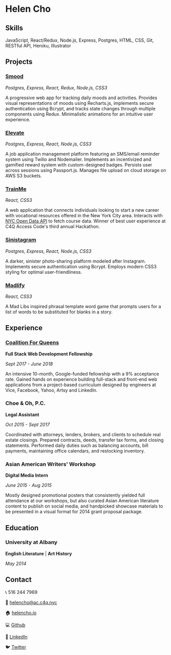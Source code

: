 # Helen Cho

## Skills

JavaScript, React/Redux, Node.js, Express, Postgres, HTML, CSS, Git, RESTful API, Heroku, Illustrator

## Projects

### [Smood](https://github.com/helencho/smood)

*Postgres, Express, React, Redux, Node.js, CSS3*

A progressive web app for tracking daily moods and activities. Provides visual representations of moods using Recharts.js, implements secure authentication using Bcrypt, and tracks state changes through multiple components using Redux. Minimalistic animations for an intuitive user experience.

### [Elevate](https://github.com/davidyshin/elevate)

*Postgres, Express, React, Node.js, CSS3*

A job application management platform featuring an SMS/email reminder system using Twilio and Nodemailer. Implements an incentivized and gamified reward system with custom-designed badges. Persists user across sessions using Passport.js. Manages file upload on cloud storage on AWS S3 buckets.


### [TrainMe](https://github.com/helencho/trainme)

*React, CSS3*

A web application that connects individuals looking to start a new career with vocational resources offered in the New York City area. Interacts with [NYC Open Data API](https://data.cityofnewyork.us/Business/Courses-Training-Provider-Listing/fgq8-am2v) to fetch course data. Winner of best user experience at C4Q Access Code's third annual Hackathon.


### [Sinistagram](https://github.com/helencho/sinistagram)

*Postgres, Express, React, Node.js, CSS3*

A darker, sinister photo-sharing platform modeled after Instagram. Implements secure authentication using Bcrypt. Employs modern CSS3 styling for optimal user-friendliness.

### [Madlify](https://github.com/helencho/madlify)

*React, CSS3* 

A Mad Libs inspired phrasal template word game that prompts users for a list of words to be substituted for blanks in a story. 

## Experience

### [Coalition For Queens](https://www.c4q.nyc/accesscode/)

**Full Stack Web Development Fellowship**

*Sept 2017 - June 2018*

An intensive 10-month, Google-funded fellowship with a 9% acceptance rate. Gained hands on experience building full-stack and front-end web applications from a project-based curriculum designed by engineers at Vice, Facebook, Yahoo, Artsy and LinkedIn.

### Choe & Oh, P.C.

**Legal Assistant**

*Oct 2015 - Sept 2017*

Coordinated with attorneys, lenders, brokers, and clients to schedule real estate closings. Prepared contracts, deeds, transfer tax forms, and closing statements. Performed daily duties such as balancing accounts, bill payments, maintaining office calendars, and restocking inventory.

### Asian American Writers' Workshop

**Digital Media Intern**

*June 2015 - Aug 2015*

Mostly designed promotional posters that consistently yielded full attendance at our workshops, but also curated Asian American literature content to publish on social media, and handpicked showcase materials to be presented in a visual format for 2014 grant proposal package.

## Education 

### University at Albany

**English Literature** | **Art History**

*May 2014*

## Contact

:telephone_receiver: 516 244 7969 

:email: helencho@ac.c4q.nyc

:house: [helencho.io](http://helencho.io/)

:computer: [Github](https://github.com/helencho)

:briefcase: [LinkedIn](https://www.linkedin.com/in/haeyoungcho/)

:bird: [Twitter](https://twitter.com/hellohelencho)